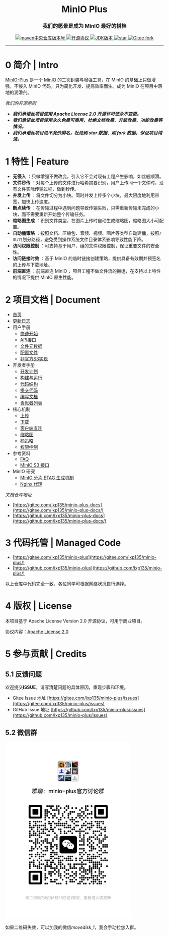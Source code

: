 <h1 align="center">MinIO Plus</h1>
<h3 align="center">我们的愿景是成为 MinIO 最好的搭档</h3>

<p align="center">
  <a target="_blank" href="https://central.sonatype.com/search?q=me.liuxp.minio-plus-all-spring-boot-starter">
      <img src="https://img.shields.io/maven-central/v/me.liuxp/minio-plus-core.svg?label=Maven%20Central" alt="maven中央仓库版本号"/>
  </a>
  <a target="_blank" href="https://www.apache.org/licenses/LICENSE-2.0">
      <img src="https://img.shields.io/badge/license-Apache%202-green.svg" alt="开源协议" />
  </a>
  <a target="_blank" href="https://www.oracle.com/technetwork/java/javase/downloads/index.html">
      <img src="https://img.shields.io/badge/JDK-8+-red.svg" alt='JDK版本'/>
  </a>
  <a href='https://gitee.com/lxp135/minio-plus'>
      <img src='https://gitee.com/lxp135/minio-plus/badge/star.svg?theme=dark' alt='star' />
  </a>
  <a href="https://gitee.com/lxp135/minio-plus">
    <img src="https://gitee.com/lxp135/minio-plus/badge/fork.svg?theme=dark" alt="Gitee fork">
  </a>
  <br />
</p>

---

# 0 简介 | Intro

[MinIO-Plus](https://gitee.com/lxp135/minio-plus/) 是一个 [MinIO](https://github.com/minio/minio) 的二次封装与增强工具，在
MinIO 的基础上只做增强，不侵入 MinIO 代码，只为简化开发、提高效率而生。成为 MinIO 在项目中落地的润滑剂。

*我们的开源原则*

* ***我们承诺此项目使用 Apache License 2.0 开源许可证永不变更。***
* ***我们承诺此项目使用永久免费可商用，杜绝文档收费、升级收费、功能收费等情况。***
* ***我们承诺此项目绝不竞价排名，杜绝刷 star 数据、刷 fork 数据，保证项目纯洁。***

# 1 特性 | Feature

* **无侵入** ：只做增强不做改变，引入它不会对现有工程产生影响，如丝般顺滑。
* **文件秒传** ：对每个上传的文件进行哈希摘要识别，用户上传同一个文件时，没有文件实际传输过程，做到秒传。
* **并发上传** ：将文件切分为小块。同时并发上传多个小块，最大限度地利用带宽，加快上传速度。
* **断点续传** ：在传输过程中遇到问题导致传输失败，只需重新传输未完成的小块，而不需要重新开始整个传输任务。
* **缩略图生成** ：识别文件类型，在图片上传时自动生成缩略图，缩略图大小可配置。
* **自动桶策略** ：按照文档、压缩包、音频、视频、图片等类型自动建桶，按照`/年/月`划分路径，避免受到操作系统文件目录体系影响导致性能下降。
* **访问权限控制** ：可支持基于用户、组的文件权限控制，保证重要文件的安全性。
* **访问链接时效** ：基于 MinIO 的临时链接创建策略，提供具备有效期并预签名的上传与下载地址。
* **前端直连** ：前端直连 MinIO ，项目工程不做文件流的搬运，在支持以上特性的情况下提供 MinIO 原生性能。

# 2 项目文档 | Document

* [首页](https://minioplus.liuxp.me/guide/intro.html)
* [更新日志](https://minioplus.liuxp.me/guide/released.html)
* 用户手册
  - [快速开始](https://minioplus.liuxp.me/guide/user/quick-start.html)
  - [API接口](https://minioplus.liuxp.me/guide/user/api.html)
  - [文件元数据](https://minioplus.liuxp.me/guide/user/db.html)
  - [配置文件](https://minioplus.liuxp.me/guide/user/config.html)
  - [非官方S3实现](https://minioplus.liuxp.me/guide/user/custom.html)
* 开发者手册
  - [开发计划](https://minioplus.liuxp.me/guide/developers/plan.html)
  - [构建与运行](https://minioplus.liuxp.me/guide/developers/building.html)
  - [代码结构](https://minioplus.liuxp.me/guide/developers/framework.html)
  - [提交代码](https://minioplus.liuxp.me/guide/developers/writing-code.html)
  - [编写文档](https://minioplus.liuxp.me/guide/developers/writing-documents.html)
  - [贡献者列表](https://minioplus.liuxp.me/guide/developers/contributors.html)
* 核心机制
  - [上传](https://minioplus.liuxp.me/guide/core/upload.html)
  - [下载](https://minioplus.liuxp.me/guide/core/download.html)
  - [客户端直连](https://minioplus.liuxp.me/guide/core/direct.html)
  - [缩略图](https://minioplus.liuxp.me/guide/core/preview.html)
  - [桶策略](https://minioplus.liuxp.me/guide/core/bucket.html)
  - [权限控制](https://minioplus.liuxp.me/guide/core/auth.html)
* 参考资料
  - [FAQ](https://minioplus.liuxp.me/guide/references/faq.html)
  - [MinIO S3 接口](https://minioplus.liuxp.me/guide/references/minio-s3-api.html)
* MinIO 研究
  - [MinIO 分片 ETAG 生成机制](https://minioplus.liuxp.me/guide/study/etag.html)
  - [Nginx 代理](https://minioplus.liuxp.me/guide/study/proxy.html)

*文档仓库地址*

* [https://gitee.com/lxp135/minio-plus-docs](https://gitee.com/lxp135/minio-plus-docs/)
* [https://github.com/lxp135/minio-plus-docs](https://github.com/lxp135/minio-plus-docs/)

# 3 代码托管 | Managed Code

* [https://gitee.com/lxp135/minio-plus](https://gitee.com/lxp135/minio-plus/)
* [https://github.com/lxp135/minio-plus](https://github.com/lxp135/minio-plus/)

以上仓库中代码完全一致，各位同学可根据网络状况自行选择。

# 4 版权 | License

本项目基于 Apache License Version 2.0 开源协议，可用于商业项目。

协议内容：[Apache License 2.0](https://www.apache.org/licenses/LICENSE-2.0)

# 5 参与贡献 | Credits

## 5.1 反馈问题

欢迎提交**ISSUE**，请写清楚问题的具体原因，重现步骤和环境。

* Gitee Issue 地址 [https://gitee.com/lxp135/minio-plus/issues](https://gitee.com/lxp135/minio-plus/issues)
* GitHub Issue 地址 [https://github.com/lxp135/minio-plus/issues](https://github.com/lxp135/minio-plus/issues)

## 5.2 微信群

![微信群](wechat_group.jpg)

如果二维码失效，可以加我的微信*movedisk_1*，我会手动拉您入群。